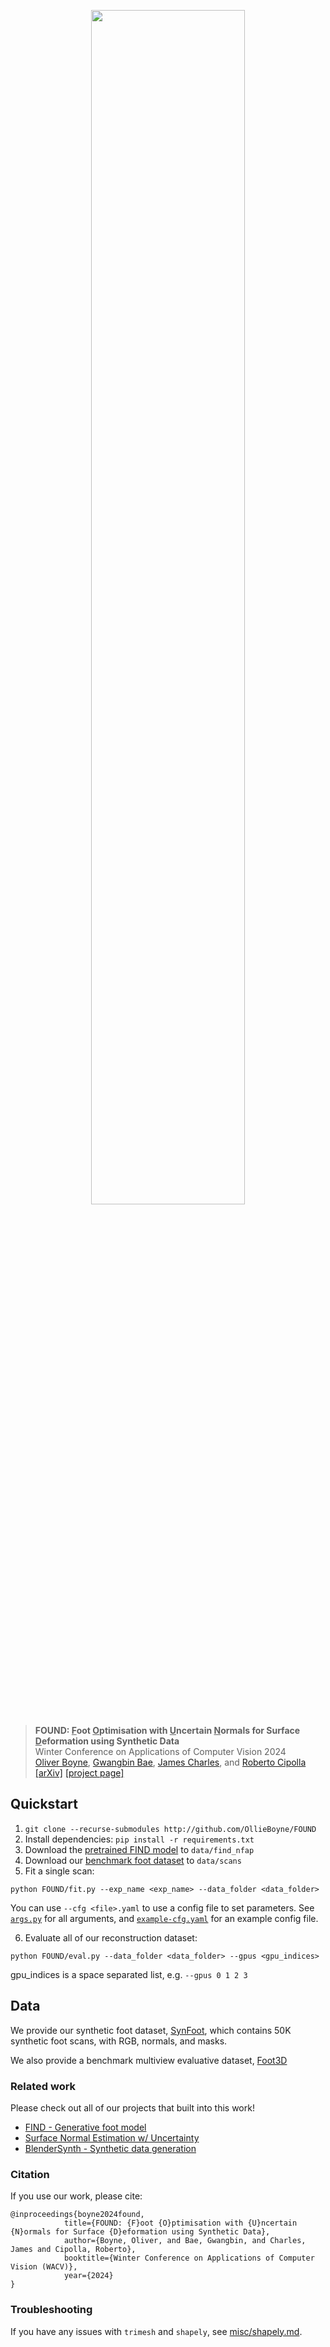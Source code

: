 <p align="center">
  <a href="http://ollieboyne.github.io/FOUND">
        <img width=70% src="https://ollieboyne.github.io/FOUND/images/logos/found_v1.png">
  </a>
</p>

> **FOUND: <ins>F</ins>oot <ins>O</ins>ptimisation with <ins>U</ins>ncertain <ins>N</ins>ormals for Surface <ins>D</ins>eformation using Synthetic Data**  \
> Winter Conference on Applications of Computer Vision 2024 \
> [Oliver Boyne](https://ollieboyne.github.io), [Gwangbin Bae](https://www.baegwangbin.com/), [James Charles](http://www.jjcvision.com), and [Roberto Cipolla](https://mi.eng.cam.ac.uk/~cipolla/) \
> [[arXiv]](https://arxiv.org/abs/2310.18279) [[project page]](https://ollieboyne.github.io/FOUND/)


## Quickstart

1) `git clone --recurse-submodules http://github.com/OllieBoyne/FOUND`
2) Install dependencies: `pip install -r requirements.txt`
3) Download the [pretrained FIND model](https://drive.google.com/drive/folders/1XWmEVo3AdnhJU2fs6igls-emp93beQpm?usp=share_link) to `data/find_nfap`
4) Download our [benchmark foot dataset](https://github.com/OllieBoyne/Foot3D) to `data/scans`
5) Fit a single scan:

```
python FOUND/fit.py --exp_name <exp_name> --data_folder <data_folder>
```

You can use `--cfg <file>.yaml` to use a config file to set parameters. See [`args.py`](utils/args.py) for all arguments, and [`example-cfg.yaml`](example-cfg.yaml) for an example config file.

6) Evaluate all of our reconstruction dataset:

```
python FOUND/eval.py --data_folder <data_folder> --gpus <gpu_indices>
```

gpu_indices is a space separated list, e.g. `--gpus 0 1 2 3`


## Data

We provide our synthetic foot dataset, [SynFoot](https://github.com/OllieBoyne/SynFoot), which contains 50K synthetic foot scans, with RGB, normals, and masks.

We also provide a benchmark multiview evaluative dataset, [Foot3D](https://github.com/OllieBoyne/Foot3D)


### Related work

Please check out all of our projects that built into this work!

- [FIND - Generative foot model](https://ollieboyne.github.io/FIND)
- [Surface Normal Estimation w/ Uncertainty](https://github.com/baegwangbin/surface_normal_uncertainty)
- [BlenderSynth - Synthetic data generation](https://ollieboyne.github.io/BlenderSynth)


### Citation

If you use our work, please cite:

```
@inproceedings{boyne2024found,
            title={FOUND: {F}oot {O}ptimisation with {U}ncertain {N}ormals for Surface {D}eformation using Synthetic Data},
            author={Boyne, Oliver, and Bae, Gwangbin, and Charles, James and Cipolla, Roberto},
            booktitle={Winter Conference on Applications of Computer Vision (WACV)},
            year={2024}
}
```


### Troubleshooting

If you have any issues with `trimesh` and `shapely`, see [misc/shapely.md](misc/shapely.md).